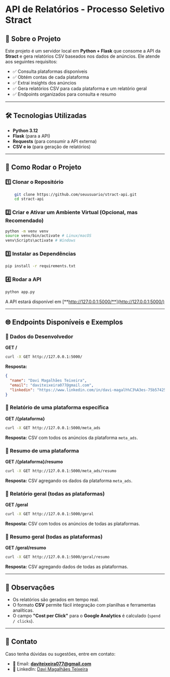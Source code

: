 # API de Relatórios - Processo Seletivo Stract

## 📌 Sobre o Projeto

Este projeto é um servidor local em **Python + Flask** que consome a API da **Stract** e gera relatórios CSV baseados nos dados de anúncios. Ele atende aos seguintes requisitos:

- ✅ Consulta plataformas disponíveis
- ✅ Obtém contas de cada plataforma
- ✅ Extrai insights dos anúncios
- ✅ Gera relatórios CSV para cada plataforma e um relatório geral
- ✅ Endpoints organizados para consulta e resumo

---

## 🛠️ Tecnologias Utilizadas

- **Python 3.12**
- **Flask** (para a API)
- **Requests** (para consumir a API externa)
- **CSV e io** (para geração de relatórios)

---

## 🚀 Como Rodar o Projeto

### 1️⃣ Clonar o Repositório

```bash
    git clone https://github.com/seuusuario/stract-api.git
    cd stract-api
```

### 2️⃣ Criar e Ativar um Ambiente Virtual (Opcional, mas Recomendado)

```bash
python -m venv venv
source venv/bin/activate # Linux/macOS
venv\Scripts\activate # Windows
```

### 3️⃣ Instalar as Dependências

```bash
pip install -r requirements.txt
```

### 4️⃣ Rodar a API

```bash
python app.py
```

A API estará disponível em [**http://127.0.0.1:5000/**](http://127.0.0.1:5000/)

---

## 🌐 Endpoints Disponíveis e Exemplos

### 🔹 Dados do Desenvolvedor

**GET /**

```bash
curl -X GET http://127.0.0.1:5000/
```

**Resposta:**

```json
{
  "name": "Davi Magalhães Teixeira",
  "email": "daviteixeira077@gmail.com",
  "linkedin": "https://www.linkedin.com/in/davi-magalh%C3%A3es-75b574257/"
}
```

### 🔹 Relatório de uma plataforma específica

**GET /{plataforma}**

```bash
curl -X GET http://127.0.0.1:5000/meta_ads
```

**Resposta:** CSV com todos os anúncios da plataforma `meta_ads`.

### 🔹 Resumo de uma plataforma

**GET /{plataforma}/resumo**

```bash
curl -X GET http://127.0.0.1:5000/meta_ads/resumo
```

**Resposta:** CSV agregando os dados da plataforma `meta_ads`.

### 🔹 Relatório geral (todas as plataformas)

**GET /geral**

```bash
curl -X GET http://127.0.0.1:5000/geral
```

**Resposta:** CSV com todos os anúncios de todas as plataformas.

### 🔹 Resumo geral (todas as plataformas)

**GET /geral/resumo**

```bash
curl -X GET http://127.0.0.1:5000/geral/resumo
```

**Resposta:** CSV agregando dados de todas as plataformas.

---

## 📌 Observações

- Os relatórios são gerados em tempo real.
- O formato **CSV** permite fácil integração com planilhas e ferramentas analíticas.
- O campo **"Cost per Click"** para o **Google Analytics** é calculado (`spend / clicks`).

---

## 📩 Contato

Caso tenha dúvidas ou sugestões, entre em contato:

- 📧 Email: [**daviteixeira077@gmail.com**](mailto:daviteixeira077@gmail.com)
- 🔗 LinkedIn: [Davi Magalhães Teixeira](https://www.linkedin.com/in/davi-magalh%C3%A3es-75b574257/)
